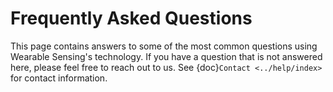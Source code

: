 # Frequently Asked Questions

This page contains answers to some of the most common questions using Wearable Sensing's technology. If you have a question that is not answered here, please feel free to reach out to us. See {doc}`Contact <../help/index>` for contact information.